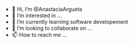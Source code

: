 - 👋 Hi, I’m @AnastaciaArgueta
- 👀 I’m interested in ...
- 🌱 I’m currently learning software developement
- 💞️ I’m looking to collaborate on ...
- 📫 How to reach me ...

<!---
AnastaciaArgueta/AnastaciaArgueta is a ✨ special ✨ repository because its `README.md` (this file) appears on your GitHub profile.
You can click the Preview link to take a look at your changes.
--->
